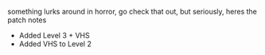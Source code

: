 something lurks around in horror, go check that out, but seriously, heres the patch notes
- Added Level 3 + VHS
- Added VHS to Level 2
